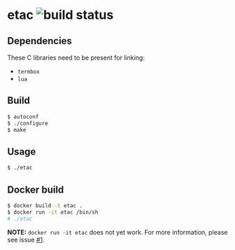 etac ![build status](https://travis-ci.org/forestbelton/etac.svg?branch=master)
====

Dependencies
------------

These C libraries need to be present for linking:

* `termbox`
* `lua`

Build
-----

```bash
$ autoconf
$ ./configure
$ make
```

Usage
-----

```bash
$ ./etac
```

Docker build
------------

```bash
$ docker build -t etac .
$ docker run -it etac /bin/sh
# ./etac
```

**NOTE:** `docker run -it etac` does not yet work. For more information, please see issue [#1](https://github.com/forestbelton/etac/issues/1).
